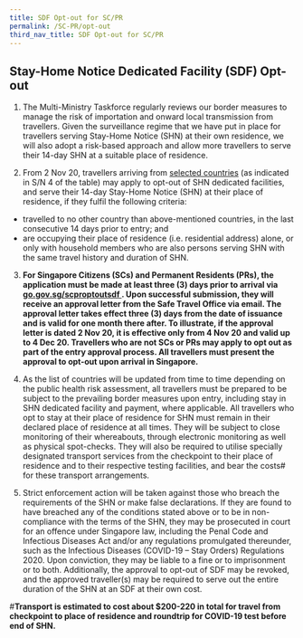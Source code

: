 ```yaml
---
title: SDF Opt-out for SC/PR
permalink: /SC-PR/opt-out
third_nav_title: SDF Opt-out for SC/PR
---
```


## Stay-Home Notice Dedicated Facility (SDF) Opt-out

1. The Multi-Ministry Taskforce regularly reviews our border measures to manage the risk of importation and onward local transmission from travellers. Given the surveillance regime that we have put in place for travellers serving Stay-Home Notice (SHN) at their own residence, we will also adopt a risk-based approach and allow more travellers to serve their 14-day SHN at a suitable place of residence.

2. From 2 Nov 20, travellers arriving from [selected countries](/files/SHN-and-swab-summary.pdf) (as indicated in S/N 4 of the table) may apply to opt-out of SHN dedicated facilities, and serve their 14-day Stay-Home Notice (SHN) at their place of residence, if they fulfil the following criteria:
- travelled to no other country than above-mentioned countries, in the last consecutive 14 days prior to entry; and
- are occupying their place of residence (i.e. residential address) alone, or only with household members who are also persons serving SHN with the same travel history and duration of SHN.

3. **For Singapore Citizens (SCs) and Permanent Residents (PRs), the application must be made at least three (3) days prior to arrival via <a href="https://go.gov.sg/scproptoutsdf"> go.gov.sg/scproptoutsdf </a> . Upon successful submission, they will receive an approval letter from the Safe Travel Office via email. The approval letter takes effect three (3) days from the date of issuance and is valid for one month there after. To illustrate, if the approval letter is dated 2 Nov 20, it is effective only from 4 Nov 20 and valid up to 4 Dec 20. Travellers who are not SCs or PRs may apply to opt out as part of the entry approval process. All travellers must present the approval to opt-out upon arrival in Singapore.**


4. As the list of countries will be updated from time to time depending on the public health risk assessment, all travellers must be prepared to be subject to the prevailing border measures upon entry, including stay in SHN dedicated facility and payment, where applicable. All travellers who opt to stay at their place of residence for SHN must remain in their declared place of residence at all times. They will be subject to close monitoring of their whereabouts, through electronic monitoring as well as physical spot-checks. They will also be required to utilise specially designated transport services from the checkpoint to their place of residence and to their respective testing facilities, and bear the costs# for these transport arrangements.


5. Strict enforcement action will be taken against those who breach the requirements of the SHN or make false declarations. If they are found to have breached any of the conditions stated above or to be in non-compliance with the terms of the SHN, they may be prosecuted in court for an offence under Singapore law, including the Penal Code and Infectious Diseases Act and/or any regulations promulgated thereunder, such as the Infectious Diseases (COVID-19 – Stay Orders) Regulations 2020. Upon conviction, they may be liable to a fine or to imprisonment or to both. Additionally, the approval to opt-out of SDF may be revoked, and the approved traveller(s) may be required to serve out the entire duration of the SHN at an SDF at their own cost.

#**Transport is estimated to cost about $200-220 in total for travel from checkpoint to place of residence and roundtrip for COVID-19 test before end of SHN.**
